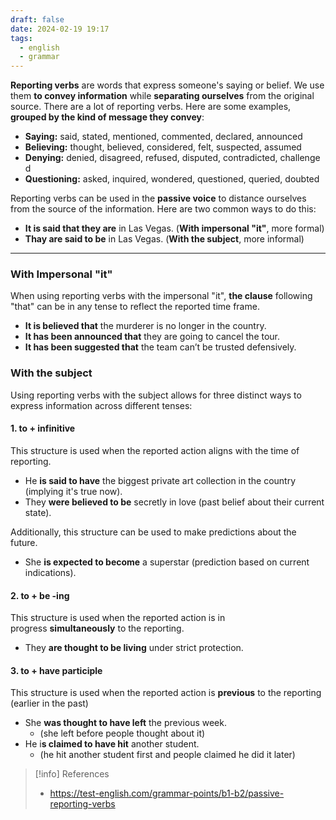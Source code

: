 ```yaml
---
draft: false
date: 2024-02-19 19:17
tags:
  - english
  - grammar
---
```


**Reporting verbs** are words that express someone's saying or belief. We use them **to convey information** while **separating ourselves** from the original source. There are a lot of reporting verbs. Here are some examples, **grouped by the kind of message they convey**:

- **Saying:** said, stated, mentioned, commented, declared, announced
- **Believing:** thought, believed, considered, felt, suspected, assumed
- **Denying:** denied, disagreed, refused, disputed, contradicted, challenged
- **Questioning:** asked, inquired, wondered, questioned, queried, doubted

Reporting verbs can be used in the **passive voice** to distance ourselves from the source of the information. Here are two common ways to do this:

- **It is said that they are** in Las Vegas. (**With impersonal "it"**, more formal)
- **Thay are said to be** in Las Vegas. (**With the subject**, more informal)

---
### With Impersonal "it"
When using reporting verbs with the impersonal "it", **the clause** following "that" can be in any tense to reflect the reported time frame.

- **It is believed that** the murderer is no longer in the country.
- **It has been announced that** they are going to cancel the tour.
- **It has been suggested that** the team can’t be trusted defensively.

### With the subject
Using reporting verbs with the subject allows for three distinct ways to express information across different tenses:
#### 1. to + infinitive
This structure is used when the reported action aligns with the time of reporting.

- He **is said to have** the biggest private art collection in the country (implying it's true now).
- They **were believed to be** secretly in love (past belief about their current state).

Additionally, this structure can be used to make predictions about the future.

- She **is expected to become** a superstar (prediction based on current indications).
#### 2. to + be -ing
This structure is used when the reported action is in progress **simultaneously** to the reporting.

- They **are thought to be living** under strict protection. 
#### 3. to + have participle
This structure is used when the reported action is **previous** to the reporting (earlier in the past)

- She **was thought to have left** the previous week. 
	- (she left before people thought about it)
- He i**s claimed to have hit** another student.
	- (he hit another student first and people claimed he did it later)


> [!info] References
> - https://test-english.com/grammar-points/b1-b2/passive-reporting-verbs
